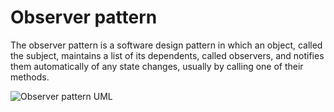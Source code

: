 # Observer pattern

The observer pattern is a software design pattern in which an object, called the subject, maintains a list of its dependents, called observers, and notifies them automatically of any state changes, usually by calling one of their methods.

![Observer pattern UML](https://upload.wikimedia.org/wikipedia/commons/thumb/8/8d/Observer.svg/500px-Observer.svg.png])
